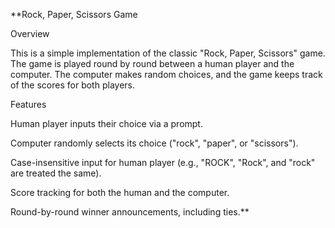 **Rock, Paper, Scissors Game

Overview

This is a simple implementation of the classic "Rock, Paper, Scissors" game. The game is played round by round between a human player and the computer. The computer makes random choices, and the game keeps track of the scores for both players.

Features

Human player inputs their choice via a prompt.

Computer randomly selects its choice ("rock", "paper", or "scissors").

Case-insensitive input for human player (e.g., "ROCK", "Rock", and "rock" are treated the same).

Score tracking for both the human and the computer.

Round-by-round winner announcements, including ties.**
